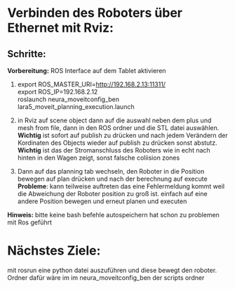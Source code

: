 #  Verbinden des Roboters über Ethernet mit Rviz:

##  Schritte:
 **Vorbereitung:** ROS Interface auf dem Tablet aktivieren
1. export ROS_MASTER_URI=http://192.168.2.13:11311/ <br/>
   export ROS_IP=192.168.2.12<br/>
   roslaunch neura_moveitconfig_ben  lara5_moveit_planning_execution.launch<br/>

3. in Rviz auf scene object dann auf die auswahl neben dem plus und mesh from file, dann in den ROS ordner und die STL datei auswählen.<br/>
   **Wichtig** ist sofort auf publish zu drücken und nach jedem Verändern der Kordinaten des Objects wieder auf publish zu drücken sonst abstutz. <br/>
    **Wichtig** ist das der Stromanschluss des Roboters wie in echt nach hinten in den Wagen zeigt, sonst falsche coliision zones

4.  Dann auf das planning tab wechseln,  den Roboter in die Position bewegen auf plan drücken und nach der berechnung auf execute<br/>
     **Probleme**: kann teilweise auftreten das eine Fehlermeldung kommt weil die Abweichung der Roboter position zu groß ist.
		einfach auf eine andere Position bewegen und erneut planen und executen

**Hinweis:** bitte keine bash befehle autospeichern hat schon zu problemen mit Ros geführt

# Nächstes Ziele: 
 mit rosrun eine python datei auszuführen und diese bewegt den roboter. Ordner dafür wäre im im neura_moveitconfig_ben der scripts ordner
